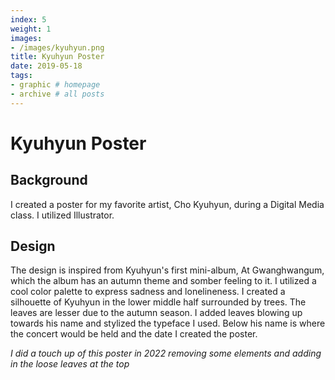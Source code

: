 ```yaml
---
index: 5
weight: 1
images:
- /images/kyuhyun.png
title: Kyuhyun Poster
date: 2019-05-18
tags:
- graphic # homepage
- archive # all posts
---
```


# Kyuhyun Poster

## Background
I created a poster for my favorite artist, Cho Kyuhyun, during a Digital Media class. I utilized Illustrator.

## Design
The design is inspired from Kyuhyun's first mini-album, At Gwanghwangum, which the album has an autumn theme and somber feeling to it. I utilized a cool color palette to express sadness and lonelineness. I created a silhouette of Kyuhyun in the lower middle half surrounded by trees. The leaves are lesser due to the autumn season. I added leaves blowing up towards his name and stylized the typeface I used. Below his name is where the concert would be held and the date I created the poster.

*I did a touch up of this poster in 2022 removing some elements and adding in the loose leaves at the top*

